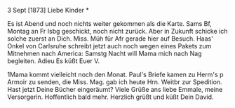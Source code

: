 3 Sept [1873]
Liebe Kinder <Fried>*

Es ist Abend und noch nichts weiter gekommen als die Karte. Sams Bf, Montag an Fr Isbg geschickt, noch nicht zurück. Aber in Zukunft schicke ich solche zuerst an Dich. Miss. Müh für Afr gerade hier auf Besuch. Haas' Onkel von Carlsruhe schreibt jetzt auch noch wegen eines Pakets zum Mitnehmen nach America: Samstg Nacht will Mama mich nach Nag begleiten. Adieu  Es küßt Euer V.


1Mama kommt vielleicht noch den Monat. Paul's Briefe kamen zu Herm's p Armoir zu senden, die Miss. Mag. gab ich heute Hrn. Weitbr zur Spedition. Hast jetzt Deine Bücher eingeräumt? Viele Grüße ans liebe Emmale, meine Versorgerin. Hoffentlich bald mehr.
 Herzlich grüßt und küßt Dein David.
